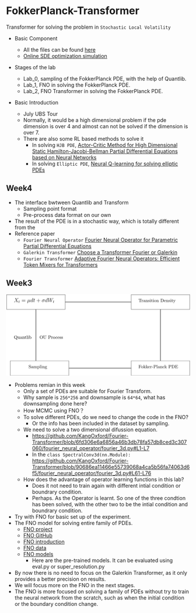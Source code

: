 # FokkerPlanck-Transformer

Transformer for solving the problem in `Stochastic Local Volatility`
* Basic Component
  * All the files can be found [here](https://drive.google.com/drive/folders/1tUCTlFCo_-FoiCj-LkJdOsZrlSSq4mTe?usp=sharing)
  * [Online SDE optimization simulation](https://drive.google.com/file/d/1QRuUF7aWUdJ25q0jIrGUu63Mn1ohrIMp/view)
* Stages of the lab
  * Lab_0, sampling of the FokkerPlanck PDE, with the help of Quantlib.
  * Lab_1, FNO in solving the FokkerPlanck PDE.
  * Lab_2, FNO Transformer in solving the FokkerPlanck PDE.

* Basic Introduction
  * July UBS Tour
  * Normally, it would be a high dimensional problem if the pde dimension is over 4 and almost can not be solved if the dimension is over 7.
  * There are also some RL based methods to solve it
    * In solving `HJB PDE`, [Actor-Critic Method for High Dimensional Static Hamilton-Jacobi-Bellman Partial Differential Equations based on Neural Networks](https://drive.google.com/file/d/1HaaCSM7JVOiG9VpH0m72fsYW_urPEwsb/view?usp=sharing)   
    * In solving `Elliptic PDE`, [Neural Q-learning for solving elliptic PDEs](https://drive.google.com/file/d/1rh6Syg8r4UgnDKIBX7bOw2zkC_4DDMF6/view?usp=sharing)

## Week4
* The interface bwtween Quantlib and Transform
  * Sampling point format
  * Pre-process data format on our own
* The result of the PDE is in a stochastic way, which is totally different from the 
* Reference paper
  * `Fourier Neural Operator` [Fourier Neural Operator for Parametric Partial Differential Equations](https://drive.google.com/file/d/1izZPb4bfFm7nvD7k_cwRz_9v5moqR2oq/view?usp=sharing)
  * `Galerkin Transformer` [Choose a Transformer Fourier or Galerkin](https://drive.google.com/file/d/1PzW236pBHC71Ad-vTKiKo6NjVzeslYhp/view?usp=sharing)
  * `Fourier Transformer` [Adaptive Fourier Neural Operators: Efficient Token Mixers for Transformers](https://drive.google.com/file/d/1_YIJilTPHvddl8m2hHGU7sdhnH9eV_jZ/view?usp=sharing)



## Week3

![Process](static/Process.svg)

* Problems remian in this week
  * Only a set of PDEs are suitable for Fourier Transform.
  * Why sample is `256*256` and downsample is `64*64`, what has downsampling done here?
  * How MCMC using FNO？
  * To solve different PDEs, do we need to change the code in the FNO?
    * Or the info has been included in the dataset by sampling.
  * We need to solve a two dimensional difussion equation.
    * https://github.com/KangOxford/Fourier-Transformer/blob/6fd306e6a6856a46b3db78fa57db8ced3c307060/fourier_neural_operator/fourier_3d.py#L1-L7
    * In the `class SpectralConv3d(nn.Module):`
    </br>https://github.com/KangOxford/Fourier-Transformer/blob/90686ea11466e55739068a4ca5b56fa74063d6f5/fourier_neural_operator/fourier_3d.py#L61-L76
  * How does the advantage of operator learning functions in this lab?
    * Does it not need to train again with different intial condition or boundrary condition.
    * Perhaps. As the Operator is learnt. So one of the three condtion has been solved, with the other two to be the intial condition and boundrary condition.
* Try with FNO for basic set up of the experiment.
* The FNO model for solving entire family of PDEs.
  * [FNO project](https://zongyi-li.github.io/neural-operator/)
  * [FNO GitHub](https://github.com/zongyi-li/fourier_neural_operator)
  * [FNO introduction](https://zongyi-li.github.io/blog/2020/fourier-pde/)
  * [FNO data](https://drive.google.com/drive/folders/1LfmrsIw6Wo_vbYhy3Azr4KVK8FeZDLT8?usp=sharing) 
  * [FNO models](https://drive.google.com/drive/folders/1pxQeQhE-M9OGbVIHr35fid4CDquXFWa-?usp=sharing)
    * Here are the pre-trained models. It can be evaluated using eval.py or super_resolution.py
* By now there is no need to focus on the Galerkin Transformer, as it only provides a better precision on results.
* We will focus more on the FNO in the next stages.
* The FNO is more focused on solving a family of PDEs without try to train the neural network from the scratch, such as when the initial condition or the boundary condition change.
